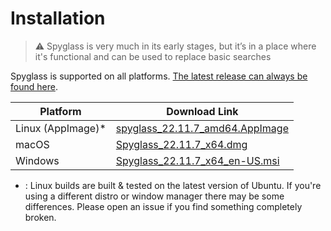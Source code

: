 # Installation

> ⚠️ Spyglass is very much in its early stages, but it’s in a place where it's
> functional and can be used to replace basic searches

Spyglass is supported on all platforms. [The latest release can always be found here][release-page].

| Platform          | Download Link |
| ----------------- | --------------------------------------------- |
| Linux (AppImage)* | [spyglass_22.11.7_amd64.AppImage][linux-link]  |
| macOS             | [Spyglass_22.11.7_x64.dmg][osx-link]           |
| Windows           | [Spyglass_22.11.7_x64_en-US.msi][windows-link] |


* : Linux builds are built & tested on the latest version of Ubuntu. If you're using
a different distro or window manager there may be some differences. Please open an issue
if you find something completely broken.

[release-page]: https://github.com/a5huynh/spyglass/releases
[linux-link]: https://github.com/a5huynh/spyglass/releases/download/v2022.11.7/spyglass_22.11.7_amd64.AppImage
[osx-link]: https://github.com/a5huynh/spyglass/releases/download/v2022.11.7/Spyglass_22.11.7_x64.dmg
[windows-link]: https://github.com/a5huynh/spyglass/releases/download/v2022.11.7/Spyglass_22.11.7_x64_en-US.msi